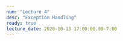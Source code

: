 ```yaml
---
num: "Lecture 4"
desc: "Exception Handling"
ready: true
lecture_date: 2020-10-13 17:00:00.00-7:00
---
```

